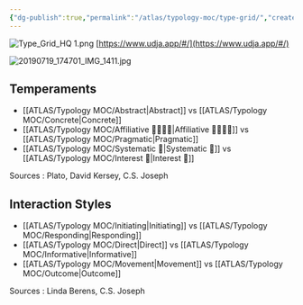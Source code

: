 ```yaml
---
{"dg-publish":true,"permalink":"/atlas/typology-moc/type-grid/","created":"","updated":"2023-02-28T23:50:17.303+01:00"}
---
```



![Type_Grid_HQ 1.png](/img/user/EXTRAS/Images/Type_Grid_HQ%201.png)
[https://www.udja.app/#/](https://www.udja.app/#/)

![20190719_174701_IMG_1411.jpg](/img/user/EXTRAS/Images/20190719_174701_IMG_1411.jpg)

## Temperaments 
- [[ATLAS/Typology MOC/Abstract\|Abstract]] vs [[ATLAS/Typology MOC/Concrete\|Concrete]]
- [[ATLAS/Typology MOC/Affiliative 👨‍👩‍👧‍👦\|Affiliative 👨‍👩‍👧‍👦]] vs [[ATLAS/Typology MOC/Pragmatic\|Pragmatic]]
- [[ATLAS/Typology MOC/Systematic 🔧\|Systematic 🔧]] vs [[ATLAS/Typology MOC/Interest 🤝\|Interest 🤝]]

Sources : Plato, David Kersey, C.S. Joseph

## Interaction Styles 
- [[ATLAS/Typology MOC/Initiating\|Initiating]] vs [[ATLAS/Typology MOC/Responding\|Responding]]
- [[ATLAS/Typology MOC/Direct\|Direct]] vs [[ATLAS/Typology MOC/Informative\|Informative]]
- [[ATLAS/Typology MOC/Movement\|Movement]] vs [[ATLAS/Typology MOC/Outcome\|Outcome]]

Sources : Linda Berens, C.S. Joseph 